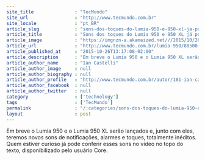 ```yaml
---
site_title               : "TecMundo"
site_url                 : "http://www.tecmundo.com.br"
site_locale              : "pt_BR"
article_slug             : "sons-dos-toques-do-lumia-950-e-950-xl-ja-podem-ser-conferidos-e-baixados"
article_title            : "Sons dos toques do Lumia 950 e 950 XL já podem ser conferidos e baixados"
article_image            : "https://imgnzn-a.akamaized.net///2015/10/28/28145638665550-t1200x480.jpg"
article_url              : "http://www.tecmundo.com.br/lumia-950/88500-sons-toques-lumia-950-950-xl-conferidos-baixados.htm"
article_published_at     : "2015-10-26T13:17:08-02:00"
article_description      : "Em breve o Lumia 950 e o Lumia 950 XL serão lançados e, junto com eles, teremos novos sons de notificações, alarmes e toques, totalmente inéditos. Quem estiver curioso já pode conferir esses sons no vídeo no topo do texto, disponibilizado pelo usuário Core."
article_author_name      : "Ian Castelli"
article_author_image     : null
article_author_biography : null
article_author_profile   : "http://www.tecmundo.com.br/autor/181-ian-castelli/"
article_author_facebook  : null
article_author_twitter   : null
category                 : ['technology']
tags                     : ['TecMundo']
permalink                : "/:categories/sons-dos-toques-do-lumia-950-e-950-xl-ja-podem-ser-conferidos-e-baixados/"
layout                   : post
---
```


Em breve o Lumia 950 e o Lumia 950 XL serão lançados e, junto com eles, teremos novos sons de notificações, alarmes e toques, totalmente inéditos. Quem estiver curioso já pode conferir esses sons no vídeo no topo do texto, disponibilizado pelo usuário Core.
